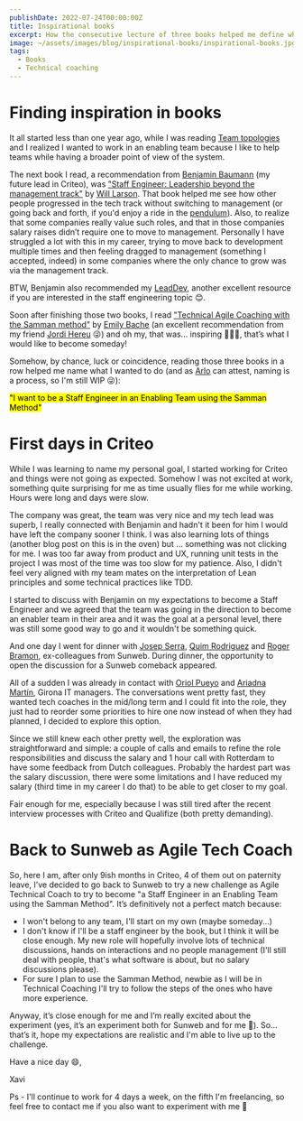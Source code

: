 ```yaml
---
publishDate: 2022-07-24T00:00:00Z
title: Inspirational books
excerpt: How the consecutive lecture of three books helped me define what I wanted to do
image: ~/assets/images/blog/inspirational-books/inspirational-books.jpg
tags:
  - Books
  - Technical coaching  
---
```


<h1>Finding inspiration in books</h1>
It all started less than one year ago, while I was reading <a href="https://teamtopologies.com/">Team topologies</a> and I realized I wanted to work in an enabling team because I like to help teams while having a broader point of view of the system.


The next book I read, a recommendation from <a href="https://twitter.com/Zentiltoutou">Benjamin Baumann</a> (my future lead in Criteo), was <a href="https://staffeng.com/book">"Staff Engineer: Leadership beyond the management track"</a> by <a href="https://lethain.com/">Will Larson</a>. That book helped me see how other people progressed in the tech track without switching to management (or going back and forth, if you'd enjoy a ride in the <a href="https://charity.wtf/2017/05/11/the-engineer-manager-pendulum/">pendulum</a>). Also, to realize that some companies really value such roles, and that in those companies salary raises didn’t require one to move to management. Personally I have struggled a lot with this in my career, trying to move back to development multiple times and then feeling dragged to management (something I accepted, indeed) in some companies where the only chance to grow was via the management track.

BTW, Benjamin also recommended my <a href="https://leaddev.com/">LeadDev</a>, another excellent resource if you are interested in the staff engineering topic 😊.

Soon after finishing those two books, I read <a href="https://leanpub.com/techagilecoach">"Technical Agile Coaching with the Samman method"</a> by <a href="https://github.com/emilybache">Emily Bache</a> (an excellent recommendation from my friend <a href="https://www.linkedin.com/in/jordi-hereu-sanz/">Jordi Hereu</a> 😜) and oh my, that was...  inspiring 🤤🤤🤤, that’s what I would like to become someday!

Somehow, by chance, luck or coincidence, reading those three books in a row helped me name what I wanted to do (and as <a href="https://arlobelshee.com/good-naming-is-a-process-not-a-single-step/">Arlo</a> can attest, naming is a process, so I'm still WIP 😜):

<mark>"I want to be a Staff Engineer in an Enabling Team using the Samman Method"</mark>

<h1>First days in Criteo</h1>
While I was learning to name my personal goal, I started working for Criteo and things were not going as expected. Somehow I was not excited at work, something quite surprising for me as time usually flies for me while working. Hours were long and days were slow. 


The company was great, the team was very nice and my tech lead was superb, I really connected with Benjamin and hadn't it been for him I would have left the company sooner I think. I was also learning lots of things (another blog post on this is in the oven) but ... something was not clicking for me.
I was too far away from product and UX, running unit tests in the project I was most of the time was too slow for my patience. Also, I didn't feel very aligned with my team mates on the interpretation of Lean principles and some technical practices like TDD. 

I started to discuss with Benjamin on my expectations to become a Staff Engineer and we agreed that the team was going in the direction to become an enabler team in their area and it was the goal at a personal level, there was still some good way to go and it wouldn't be something quick.

And one day I went for dinner with <a href="https://www.linkedin.com/in/josep-serra-busquet-9ba0a5126/">Josep Serra</a>, <a href="https://twitter.com/quimrodri">Quim Rodriguez</a> and <a href="https://www.linkedin.com/in/rogerbramon/">Roger Bramon</a>, ex-colleagues from Sunweb. During dinner, the opportunity to open the discussion for a Sunweb comeback appeared. 

All of a sudden I was already in contact with <a href="https://twitter.com/oriolpueyo">Oriol Pueyo</a> and <a href="https://www.linkedin.com/in/ariadnamartinsanchez/">Ariadna Martín</a>, Girona IT managers. The conversations went pretty fast, they wanted tech coaches in the mid/long term and I could fit into the role, they just had to reorder some priorities to hire one now instead of when they had planned, I decided to explore this option. 

Since we still knew each other pretty well, the exploration was straightforward and simple: a couple of calls and emails to refine the role responsibilities and discuss the salary and 1 hour call with Rotterdam to have some feedback from Dutch colleagues. Probably the hardest part was the salary discussion, there were some limitations and I have reduced my salary (third time in my career I do that) to be able to get closer to my goal.

Fair enough for me, especially because I was still tired after the recent interview processes with Criteo and Qualifize (both pretty demanding).

<h1>Back to Sunweb as Agile Tech Coach</h1>
So, here I am, after only 9ish months in Criteo, 4 of them out on paternity leave, I’ve decided to go back to Sunweb to try a new challenge as Agile Technical Coach to try to become "a Staff Engineer in an Enabling Team using the Samman Method". It’s definitively not a perfect match because:

<ul>
<li>I won't belong to any team, I'll start on my own (maybe someday...)</li>
<li>I don't know if I'll be a staff engineer by the book, but I think it will be close enough. My new role will hopefully involve lots of technical discussions, hands on interactions and no people management (I'll still deal with people, that's what software is about, but no salary discussions please).</li>
<li>For sure I plan to use the Samman Method, newbie as I will be in Technical Coaching I'll try to follow the steps of the ones who have more experience.</li>
</ul>
 

Anyway, it’s close enough for me and I’m really excited about the experiment (yes, it’s an experiment both for Sunweb and for me 🧪). So… that’s it, hope my expectations are realistic and I'm able to live up to the challenge.



Have a nice day 😄,

Xavi

Ps - I'll continue to work for 4 days a week, on the fifth I'm freelancing, so feel free to contact me if you also want to experiment with me 🧪
